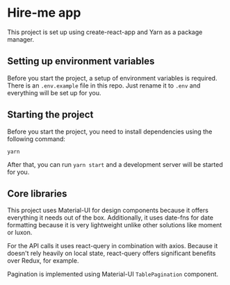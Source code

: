 # Hire-me app

This project is set up using create-react-app and Yarn as a package manager.

## Setting up environment variables
Before you start the project, a setup of environment variables is required. There is an `.env.example` file in this repo. Just rename it to `.env` and everything will be set up for you.

## Starting the project
Before you start the project, you need to install dependencies using the following command:

```
yarn
```

After that, you can run `yarn start` and a development server will be started for you.

## Core libraries

This project uses Material-UI for design components because it offers everything it needs out of the box. 
Additionally, it uses date-fns for date formatting because it is very lightweight unlike other solutions like moment or luxon.

For the API calls it uses react-query in combination with axios. Because it doesn't rely heavily on local state, react-query offers significant benefits over Redux, for example.

Pagination is implemented using Material-UI `TablePagination` component.